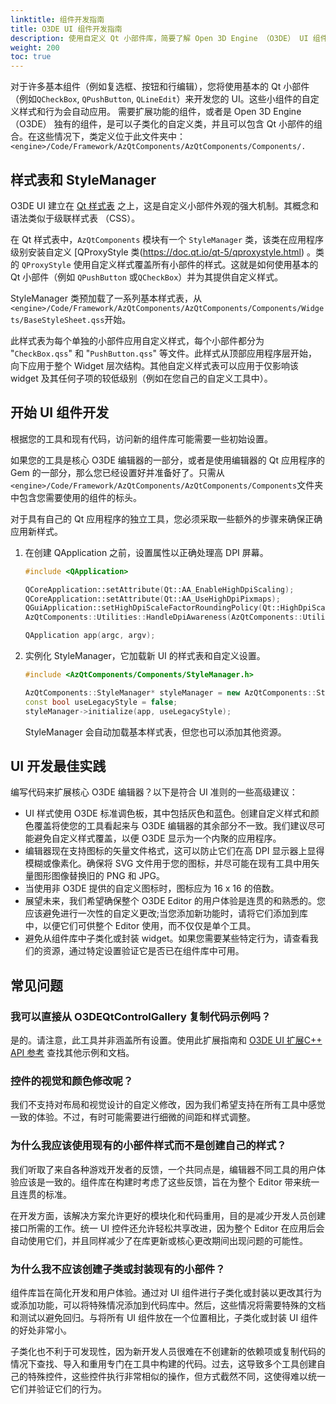 ```yaml
---
linktitle: 组件开发指南
title: O3DE UI 组件开发指南
description: 使用自定义 Qt 小部件库，简要了解 Open 3D Engine （O3DE） UI 组件开发背后的概念。
weight: 200
toc: true
---
```




对于许多基本组件（例如复选框、按钮和行编辑），您将使用基本的 Qt 小部件（例如`QCheckBox`, `QPushButton`, `QLineEdit`）来开发您的 UI。这些小组件的自定义样式和行为会自动应用。 需要扩展功能的组件，或者是 Open 3D Engine （O3DE） 独有的组件，是可以子类化的自定义类，并且可以包含 Qt 小部件的组合。在这些情况下，类定义位于此文件夹中：`<engine>/Code/Framework/AzQtComponents/AzQtComponents/Components/.`

## 样式表和 StyleManager

O3DE UI 建立在 [Qt 样式表](https://doc.qt.io/qt-5/stylesheet.html) 之上，这是自定义小部件外观的强大机制。其概念和语法类似于级联样式表 （CSS）。

在 Qt 样式表中，`AzQtComponents` 模块有一个 `StyleManager` 类，该类在应用程序级别安装自定义 [QProxyStyle 类(https://doc.qt.io/qt-5/qproxystyle.html) 。类的 `QProxyStyle` 使用自定义样式覆盖所有小部件的样式。这就是如何使用基本的 Qt 小部件（例如  `QPushButton` 或`QCheckBox`）并为其提供自定义样式。

StyleManager 类预加载了一系列基本样式表，从`<engine>/Code/Framework/AzQtComponents/AzQtComponents/Components/Widgets/BaseStyleSheet.qss`开始。

此样式表为每个单独的小部件应用自定义样式，每个小部件都分为 "`CheckBox.qss`" 和 "`PushButton.qss`" 等文件。此样式从顶部应用程序层开始，向下应用于整个 Widget 层次结构。其他自定义样式表可以应用于仅影响该 widget 及其任何子项的较低级别（例如在您自己的自定义工具中）。

## 开始 UI 组件开发

根据您的工具和现有代码，访问新的组件库可能需要一些初始设置。

如果您的工具是核心 O3DE 编辑器的一部分，或者是使用编辑器的 Qt 应用程序的 Gem 的一部分，那么您已经设置好并准备好了。只需从`<engine>/Code/Framework/AzQtComponents/AzQtComponents/Components`文件夹中包含您需要使用的组件的标头。

对于具有自己的 Qt 应用程序的独立工具，您必须采取一些额外的步骤来确保正确应用新样式。

1. 在创建 QApplication 之前，设置属性以正确处理高 DPI 屏幕。

    ```cpp
    #include <QApplication>

    QCoreApplication::setAttribute(Qt::AA_EnableHighDpiScaling);
    QCoreApplication::setAttribute(Qt::AA_UseHighDpiPixmaps);
    QGuiApplication::setHighDpiScaleFactorRoundingPolicy(Qt::HighDpiScaleFactorRoundingPolicy::PassThrough);
    AzQtComponents::Utilities::HandleDpiAwareness(AzQtComponents::Utilities::PerScreenDpiAware);

    QApplication app(argc, argv);
    ```

1. 实例化 StyleManager，它加载新 UI 的样式表和自定义设置。

    ```cpp
    #include <AzQtComponents/Components/StyleManager.h>

    AzQtComponents::StyleManager* styleManager = new AzQtComponents::StyleManager(this);
    const bool useLegacyStyle = false;
    styleManager->initialize(app, useLegacyStyle);
    ```

    StyleManager 会自动加载基本样式表，但您也可以添加其他资源。

## UI 开发最佳实践

编写代码来扩展核心 O3DE 编辑器？以下是符合 UI 准则的一些高级建议：

+ UI 样式使用 O3DE 标准调色板，其中包括灰色和蓝色。创建自定义样式和颜色覆盖将使您的工具看起来与 O3DE 编辑器的其余部分不一致。我们建议尽可能避免自定义样式覆盖，以便 O3DE 显示为一个内聚的应用程序。
+ 编辑器现在支持图标的矢量文件格式，这可以防止它们在高 DPI 显示器上显得模糊或像素化。确保将 SVG 文件用于您的图标，并尽可能在现有工具中用矢量图形图像替换旧的 PNG 和 JPG。
+ 当使用非 O3DE 提供的自定义图标时，图标应为 16 x 16 的倍数。
+ 展望未来，我们希望确保整个 O3DE Editor 的用户体验是连贯的和熟悉的。您应该避免进行一次性的自定义更改;当您添加新功能时，请将它们添加到库中，以便它们可供整个 Editor 使用，而不仅仅是单个工具。
+ 避免从组件库中子类化或封装 widget。如果您需要某些特定行为，请查看我们的资源，通过特定设置验证它是否已在组件库中可用。

## 常见问题

### 我可以直接从 O3DEQtControlGallery 复制代码示例吗？

是的。请注意，此工具并非涵盖所有设置。使用此扩展指南和 [O3DE UI 扩展C++ API 参考](/docs/api/frameworks/azqtcomponents/namespace_az_qt_components.html)  查找其他示例和文档。

### 控件的视觉和颜色修改呢？

我们不支持对布局和视觉设计的自定义修改，因为我们希望支持在所有工具中感觉一致的体验。不过，有时可能需要进行细微的间距和样式调整。

### 为什么我应该使用现有的小部件样式而不是创建自己的样式？

我们听取了来自各种游戏开发者的反馈，一个共同点是，编辑器不同工具的用户体验应该是一致的。组件库在构建时考虑了这些反馈，旨在为整个 Editor 带来统一且连贯的标准。

在开发方面，该解决方案允许更好的模块化和代码重用，目的是减少开发人员创建接口所需的工作。统一 UI 控件还允许轻松共享改进，因为整个 Editor 在应用后会自动使用它们，并且同样减少了在库更新或核心更改期间出现问题的可能性。

### 为什么我不应该创建子类或封装现有的小部件？

组件库旨在简化开发和用户体验。通过对 UI 组件进行子类化或封装以更改其行为或添加功能，可以将特殊情况添加到代码库中。然后，这些情况将需要特殊的文档和测试以避免回归。与将所有 UI 组件放在一个位置相比，子类化或封装 UI 组件的好处非常小。

子类化也不利于可发现性，因为新开发人员很难在不创建新的依赖项或复制代码的情况下查找、导入和重用专门在工具中构建的代码。过去，这导致多个工具创建自己的特殊控件，这些控件执行非常相似的操作，但方式截然不同，这使得难以统一它们并验证它们的行为。
